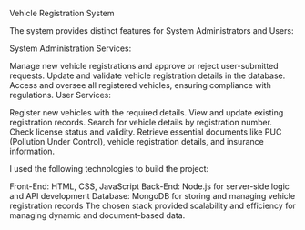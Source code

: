 Vehicle Registration System

The system provides distinct features for System Administrators and Users:

System Administration Services:

Manage new vehicle registrations and approve or reject user-submitted requests.
Update and validate vehicle registration details in the database.
Access and oversee all registered vehicles, ensuring compliance with regulations.
User Services:

Register new vehicles with the required details.
View and update existing registration records.
Search for vehicle details by registration number.
Check license status and validity.
Retrieve essential documents like PUC (Pollution Under Control), vehicle registration details, and insurance information.



I used the following technologies to build the project:

Front-End: HTML, CSS, JavaScript
Back-End: Node.js for server-side logic and API development
Database: MongoDB for storing and managing vehicle registration records
The chosen stack provided scalability and efficiency for managing dynamic and document-based data.
